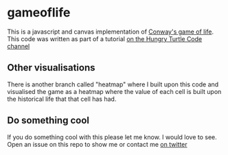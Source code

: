 # gameoflife

This is a javascript and canvas implementation of [Conway's game of life](https://en.wikipedia.org/wiki/Conway%27s_Game_of_Life). This code was written as part of a tutorial [on the Hungry Turtle Code channel](https://youtu.be/deXzu0Eregs)

## Other visualisations
There is another branch called "heatmap" where I built upon this code and visualised the game as a heatmap where the value of each cell is built upon the historical life that that cell has had.

## Do something cool
If you do something cool with this please let me know. I would love to see. Open an issue on this repo to show me or contact me [on twitter](https://twitter.com/theproofofsteak)
